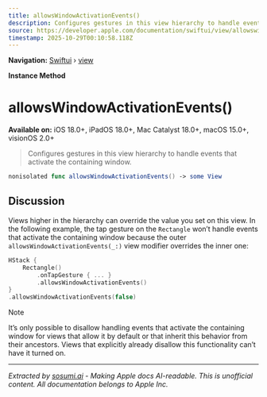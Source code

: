 ```yaml
---
title: allowsWindowActivationEvents()
description: Configures gestures in this view hierarchy to handle events that activate the containing window.
source: https://developer.apple.com/documentation/swiftui/view/allowswindowactivationevents()
timestamp: 2025-10-29T00:10:58.118Z
---
```


**Navigation:** [Swiftui](/documentation/swiftui) › [view](/documentation/swiftui/view)

**Instance Method**

# allowsWindowActivationEvents()

**Available on:** iOS 18.0+, iPadOS 18.0+, Mac Catalyst 18.0+, macOS 15.0+, visionOS 2.0+

> Configures gestures in this view hierarchy to handle events that activate the containing window.

```swift
nonisolated func allowsWindowActivationEvents() -> some View
```

## Discussion

Views higher in the hierarchy can override the value you set on this view. In the following example, the tap gesture on the `Rectangle` won’t handle events that activate the containing window because the outer `allowsWindowActivationEvents(_:)` view modifier overrides the inner one:

```swift
HStack {
    Rectangle()
        .onTapGesture { ... }
        .allowsWindowActivationEvents()
}
.allowsWindowActivationEvents(false)
```

> [!NOTE]
> It’s only possible to disallow handling events that activate the containing window for views that allow it by default or that inherit this behavior from their ancestors. Views that explicitly already disallow this functionality can’t have it turned on.

---

*Extracted by [sosumi.ai](https://sosumi.ai) - Making Apple docs AI-readable.*
*This is unofficial content. All documentation belongs to Apple Inc.*
